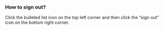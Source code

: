 ### How to sign out?
Click the bulleted list icon on the top left corner and then click the “sign out” icon on the bottom right corner.
